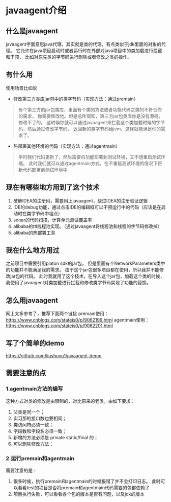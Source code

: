 # javaagent介绍
## 什么是javaagent
javaagent字面意思java代理，其实就是类的代理，有点类似于jdk里面的对象的代理。
它允许在java项目启动时或者运行时在外部对java项目中的类加载进行拦截和干预，
比如对原先类的字节码进行删除或者修改之类的操作。

## 有什么用
使用场景比如说
+ 修改第三方类库jar包中的类字节码（实现方法：通过premain）
> 有个第三方的jar包类库，里面有个类的方法或者功能代码之类的不符合你的需求，
你需要修改他。但是总所周知，第三方jar包类库你是没有源码，修改不了的。
这时候你就可以通过javaagent来拦截这个类加载时候的字节码，然后通过修改字节码，
返回新的类字节码给jvm，这样就能满足你的需求了。

+ 热部署其他环境的代码（实现方法：通过agentmain）
> 平时我们代码更新了，然后需要将功能部署到测试环境，又不想重启测试环境。
此时我们就可以通过agentmain方式，在不重启测试环境的情况下将新代码部署到测试环境中

## 现在有哪些地方用到了这个技术
1. 破解IDEA的注册码，需要用上javaagent，绕过IDEA的注册验证逻辑
2. IDE的debug功能，通过点击IDE的编辑框可以干预运行中的代码（应该是在启动时在类字节码中埋点）
3. sonar的代码扫描，计算单元测试覆盖率
4. alibaba的ttl线程池实现。（通过javaagent将线程池和线程的字节码修改掉）
5. alibaba的热部署工具

## 我在什么地方用过
之前项目中需要引用platon sdk的jar包，
但是里面有个NetworkParameters类中的功能并不能满足我的需求。
由于这个jar包很多项目都在使用，所以我并不能修改jar包的代码。
此时我就用了这个技术，在导入这个jar包，加载这个类的时候，
我使用了javaagent对类加载进行拦截和修改类字节码实现了功能的替换。

## 怎么用javaagent
网上太多参考了，推荐下面两个链接
premain使用：https://www.cnblogs.com/stateis0/p/9062199.html
agentmain使用： https://www.cnblogs.com/stateis0/p/9062201.html

## 写了个简单的demo
https://github.com/liushuyu1/javaagent-demo

## 需要注意的点
### 1.agentmain方法的编写
这种方式对类的修改是由限制的，对比原来的老类，由如下要求：
1. 父类是同一个；
2. 实习那的接口数也要相同；
3. 类访问符必须一致；
4. 字段数和字段名必须一致；
5. 新增的方法必须是 private static/final 的；
6. 可以删除修改方法；
### 2.运行premain和agentmain
需要注意的是：
1. 很多时候，执行premain和agentmain的时候报错了并不会打印日志。
此时可以看看test的项目是否将premain和agentmain代码需要的包都依赖了
2. 项目执行失败，可以看看各个包的版本是否有问题，以及jdk的版本